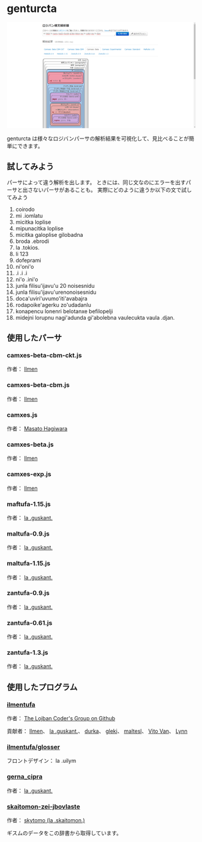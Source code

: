 # genturcta

![](images/thumbnail.png)

genturcta は様々なロジバンパーサの解析結果を可視化して、見比べることが簡単にできます。

## 試してみよう

パーサによって違う解析を出します。
ときには、同じ文なのにエラーを出すパーサと出さないパーサがあることも。
実際にどのように違うか以下の文で試してみよう

1. coirodo
2. mi .iomlatu
3. micitka loplise
4. mipunacitka loplise
5. micitka galoplise gilobadna
6. broda .ebrodi
7. la .tokios.
8. li 123
9. dofeprami
10. ni'oni'o
11. .i .i .i
12. ni'o .ini'o
13. junla filisu'ijavu'u 20 noisesnidu
14. junla filisu'ijavu'urenonoisesnidu
15. doca'uviri'uvumo'iti'avabajra
16. rodapoike'agerku zo'udadanlu
17. konapencu lonenri belotanxe befilopelji
18. midejni lorupnu nagi'adunda gi'abolebna vaulecukta vaula .djan.

## 使用したパーサ

### camxes-beta-cbm-ckt.js

作者：
[Ilmen](https://github.com/Ilmen-vodhr)

### camxes-beta-cbm.js

作者：
[Ilmen](https://github.com/Ilmen-vodhr)

### camxes.js

作者：
[Masato Hagiwara](https://github.com/mhagiwara)

### camxes-beta.js

作者：
[Ilmen](https://github.com/Ilmen-vodhr)

### camxes-exp.js

作者：
[Ilmen](https://github.com/Ilmen-vodhr)

### maftufa-1.15.js

作者：
[la .guskant.](https://github.com/guskant)

### maltufa-0.9.js

作者：
[la .guskant.](https://github.com/guskant)

### maltufa-1.15.js

作者：
[la .guskant.](https://github.com/guskant)

### zantufa-0.9.js

作者：
[la .guskant.](https://github.com/guskant)

### zantufa-0.61.js

作者：
[la .guskant.](https://github.com/guskant)

### zantufa-1.3.js

作者：
[la .guskant.](https://github.com/guskant)

## 使用したプログラム

### [ilmentufa](https://github.com/lojban/ilmentufa)

作者：
[The Lojban Coder's Group on Github](https://github.com/lojban)

貢献者：
[Ilmen](https://github.com/Ilmen-vodhr)、
[la .guskant.](https://github.com/guskant)、
[durka](https://github.com/durka)、
[gleki](https://github.com/lagleki)、
[maltesl](https://github.com/maltesl)、
[Vito Van](https://github.com/VitoVan)、
[Lynn](https://github.com/lynn)

### [ilmentufa/glosser](https://lojban.github.io/ilmentufa/glosser/glosser.htm)

フロントデザイン： la .uilym

### [gerna_cipra](https://github.com/guskant/gerna_cipra)

作者：
[la .guskant.](https://github.com/guskant)

### [skaitomon-zei-jbovlaste](https://github.com/skytomo221/skaitomon-zei-jbovlaste)

作者：
[skytomo (la .skaitomon.)](https://github.com/skytomo221)

ギスムのデータをこの辞書から取得しています。
